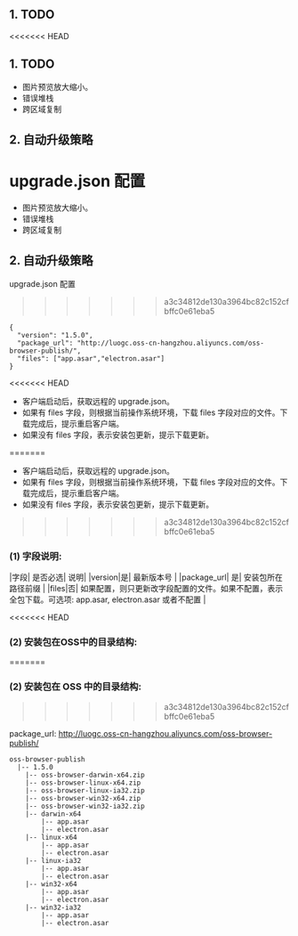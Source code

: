 ## 1. TODO

<<<<<<< HEAD
## 1. TODO

* 图片预览放大缩小。
* 错误堆栈
* 跨区域复制


## 2. 自动升级策略

upgrade.json 配置
=======
- 图片预览放大缩小。
- 错误堆栈
- 跨区域复制

## 2. 自动升级策略

upgrade.json 配置

>>>>>>> a3c34812de130a3964bc82c152cfbffc0e61eba5
```
{
  "version": "1.5.0",
  "package_url": "http://luogc.oss-cn-hangzhou.aliyuncs.com/oss-browser-publish/",
  "files": ["app.asar","electron.asar"]
}
```

<<<<<<< HEAD
* 客户端启动后，获取远程的 upgrade.json。
* 如果有 files 字段，则根据当前操作系统环境，下载 files 字段对应的文件。下载完成后，提示重启客户端。
* 如果没有 files 字段，表示安装包更新，提示下载更新。

=======
- 客户端启动后，获取远程的 upgrade.json。
- 如果有 files 字段，则根据当前操作系统环境，下载 files 字段对应的文件。下载完成后，提示重启客户端。
- 如果没有 files 字段，表示安装包更新，提示下载更新。
>>>>>>> a3c34812de130a3964bc82c152cfbffc0e61eba5

### (1) 字段说明:

|字段| 是否必选| 说明|
|version|是| 最新版本号 |
|package_url| 是| 安装包所在路径前缀 |
|files|否| 如果配置，则只更新改字段配置的文件。如果不配置，表示全包下载。可选项: app.asar, electron.asar 或者不配置 |

<<<<<<< HEAD
### (2) 安装包在OSS中的目录结构:
=======
### (2) 安装包在 OSS 中的目录结构:
>>>>>>> a3c34812de130a3964bc82c152cfbffc0e61eba5

package_url: http://luogc.oss-cn-hangzhou.aliyuncs.com/oss-browser-publish/

```
oss-browser-publish
  |-- 1.5.0
    |-- oss-browser-darwin-x64.zip
    |-- oss-browser-linux-x64.zip
    |-- oss-browser-linux-ia32.zip
    |-- oss-browser-win32-x64.zip
    |-- oss-browser-win32-ia32.zip
    |-- darwin-x64
        |-- app.asar
        |-- electron.asar
    |-- linux-x64
        |-- app.asar
        |-- electron.asar
    |-- linux-ia32
        |-- app.asar
        |-- electron.asar
    |-- win32-x64
        |-- app.asar
        |-- electron.asar
    |-- win32-ia32
        |-- app.asar
        |-- electron.asar
```
